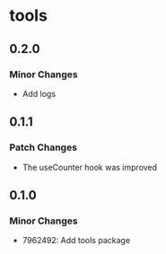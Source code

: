 # tools

## 0.2.0

### Minor Changes

- Add logs

## 0.1.1

### Patch Changes

- The useCounter hook was improved

## 0.1.0

### Minor Changes

- 7962492: Add tools package
